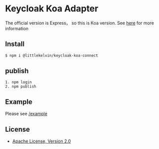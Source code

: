 # Keycloak Koa Adapter
   The official version is Express， so this is Koa version. See [here](https://github.com/keycloak/keycloak-nodejs-connect) for more information

## Install
```bash
$ npm i @littlekelvin/keycloak-koa-connect
```

## publish
```
1. npm login
2. npm publish
```


## Example
   Please see [/example](https://github.com/anthinkingcoder/keycloak-koa-connect/tree/master/example)
## License
* [Apache License, Version 2.0](https://www.apache.org/licenses/LICENSE-2.0)
